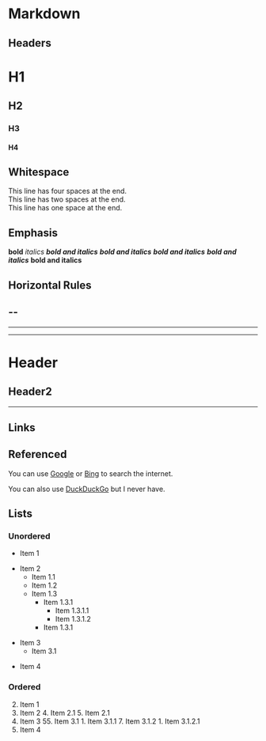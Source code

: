 # Markdown #

## Headers ##

# H1
## H2 #
### H3 #####
#### H4 ####

## Whitespace ##

This line has four spaces at the end.    
This line has two spaces at the end.  
This line has one space at the end. 

## Emphasis ##

__bold__
*italics*
___bold and italics___
***bold and italics***
**_bold and italics_**
__*bold and italics*__
****bold and italics****

## Horizontal Rules ##

--
---
----
- - -
Header
======
Header2
-------
___

## Links ##

## Referenced ##

You can use [Google][] or [Bing][] to search the internet.

[Google]: http://google.com
[Bing]: http://bing.com

You can also use [DuckDuckGo][] but I never have.

[DuckDuckGo]: https://duckduckgo.com/

## Lists ##

### Unordered ###

- Item 1
* Item 2
    + Item 1.1
    - Item 1.2
    * Item 1.3
        * Item 1.3.1
            - Item 1.3.1.1
            + Item 1.3.1.2
        - Item 1.3.1
+ Item 3
    - Item 3.1
- Item 4

### Ordered ###

2. Item 1
3. Item 2
    4. Item 2.1
    5. Item 2.1
6. Item 3
    55. Item 3.1
        1. Item 3.1.1
        7. Item 3.1.2
            1. Item 3.1.2.1
2. Item 4
